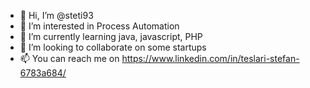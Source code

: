 - 👋 Hi, I’m @steti93
- 👀 I’m interested in Process Automation
- 🌱 I’m currently learning java, javascript, PHP
- 💞️ I’m looking to collaborate on some startups
- 📫 You can reach me on https://www.linkedin.com/in/teslari-stefan-6783a684/

<!---
steti93/steti93 is a ✨ special ✨ repository because its `README.md` (this file) appears on your GitHub profile.
You can click the Preview link to take a look at your changes.
--->
